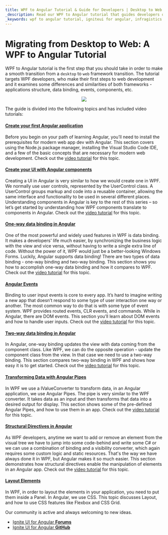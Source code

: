 ```yaml
---
title: WPF to Angular Tutorial & Guide for Developers | Desktop to Web | Infragistics
_description: Read our WPF to Angular tutorial that guides developers on making a smooth transition from a desktop to web framework. Learn more about Angular today!
_keywords: wpf to angular tutorial, igniteui for angular, infragistics
---
```


# Migrating from Desktop to Web: A WPF to Angular Tutorial

WPF to Angular tutorial is the first step that you should take in order to make a smooth transition from a `desktop` to `web` framework transition. The tutorial targets WPF developers, who make their first steps to web development and it examines some differences and similarities of both frameworks - applications structure, data binding, events, components, etc.

<p align="center">
    <img class="responsive-img" src="../../../images/general/wpf_to_angular_guide.png" style="vertical-align: middle;" />
</p>

The guide is divided into the following topics and has included video tutorials:

#### [Create your first Angular application](create-first-angular-app.md)

Before you begin on your path of learning Angular, you’ll need to install the prerequisites for modern web app dev with Angular.  This section covers using the Node.js package manager, installing the Visual Studio Code IDE, and a few of the basic concepts that are necessary for modern web development. Check out the [video tutorial](https://youtu.be/dhjrAPPad54) for this topic.

#### [Create your UI with Angular components](create-ui-with-components.md)
Creating a UI in Angular is very similar to how we would create one in WPF. We normally use user controls, represented by the UserControl class. A UserControl groups markup and code into a reusable container, allowing the same interface and functionality to be used in several different places.  Understanding components in Angular is key to the rest of this series – so let’s get started by understanding how WPF components translate to components in Angular. Check out the [video tutorial](https://youtu.be/z1SZUezpRXY) for this topic.

#### [One-way data binding in Angular](one-way-binding.md)

One of the most powerful and widely used features in WPF is data binding. It makes a developers' life much easier, by synchronizing the business logic with the view and vice versa, without having to write a single extra line of code. Without the power of it, WPF would just be a better-looking Windows Forms. Luckily, Angular supports data binding! There are two types of data binding - one-way binding and two-way binding.  This section shows you how to accomplish one-way data binding and how it compares to WPF. Check out the [video tutorial](https://youtu.be/fP7iVhFNTOk) for this topic.

#### [Angular Events](angular-events.md)

Binding to user input events is core to every app.  It’s hard to imagine writing a new app that doesn’t respond to some type of user interaction one way or another. The most common way to do that is with some type of event system. WPF provides routed events, CLR events, and commands. While in Angular, there are DOM events.  This section you’ll learn about DOM events and how to handle user inputs. Check out the [video tutorial](https://youtu.be/V1Futz4W400) for this topic.

#### [Two-way data binding in Angular](two-way-binding.md)

In Angular, one-way binding updates the view with data coming from the component class. Like WPF, we can do the opposite operation - update the component class from the view. In that case we need to use a two-way binding.  This section compares two-way binding in WPF and shows how easy it is to get started. Check out the [video tutorial](https://youtu.be/MrjTTDEj7cA) for this topic.

#### [Transforming Data with Angular Pipes](angular-pipes.md)

In WPF we use a IValueConverter to transform data, in an Angular application, we use Angular Pipes. The pipe is very similar to the WPF converter. It takes data as an input and then transforms that data into a desired output for display. This section shows some of the pre-defined Angular Pipes, and how to use them in an app. Check out the [video tutorial](https://youtu.be/Gmz5kio50FE) for this topic.

#### [Structural Directives in Angular](structural-directives.md)

As WPF developers, anytime we want to add or remove an element from the visual tree we have to jump into some code-behind and write some C# or we can use a combination of binding and a visibility converter, which again requires some custom logic and static resources. That's the way we have always done it in WPF, but Angular makes it so much easier. This section demonstrates how structural directives enable the manipulation of elements in an Angular app. Check out the [video tutorial](https://youtu.be/vQe7R78Od8k) for this topic.

#### [Layout Elements](layout.md)

In WPF, in order to layout the elements in your application, you need to put them inside a Panel. In Angular, we use CSS.  This topic discusses Layout, and how to use CSS features like Flexbox and CSS Grid.


<div class="divider--half"></div>
Our community is active and always welcoming to new ideas.

* [Ignite UI for Angular **Forums**](https://www.infragistics.com/community/forums/f/ignite-ui-for-angular)
* [Ignite UI for Angular **GitHub**](https://github.com/IgniteUI/igniteui-angular)